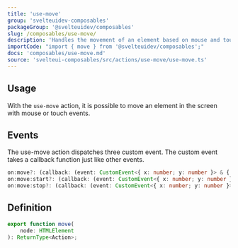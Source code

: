 ```yaml
---
title: 'use-move'
group: 'svelteuidev-composables'
packageGroup: '@svelteuidev/composables'
slug: /composables/use-move/
description: 'Handles the movement of an element based on mouse and touch events'
importCode: "import { move } from '@svelteuidev/composables';"
docs: 'composables/use-move.md'
source: 'svelteui-composables/src/actions/use-move/use-move.ts'
---
```


<script>
    import { Demo, ComposableDemos } from '@svelteuidev/demos';
</script>

## Usage

With the `use-move` action, it is possible to move an element in the screen with mouse or touch events.

<Demo demo={ComposableDemos.useMoveDemo.usage} />

## Events

The use-move action dispatches three custom event. The custom event takes a callback function just like other events.

```ts
on:move?: (callback: (event: CustomEvent<{ x: number; y: number }> & { target: EventTarget & T }) => unknown) => void;
on:move:start?: (callback: (event: CustomEvent<{ x: number; y: number }> & { target: EventTarget & T }) => unknown) => void;
on:move:stop?: (callback: (event: CustomEvent<{ x: number; y: number }> & { target: EventTarget & T }) => unknown) => void;
```

## Definition

```ts
export function move(
	node: HTMLElement
): ReturnType<Action>;
```
